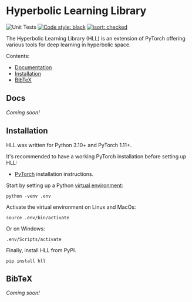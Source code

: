 # Hyperbolic Learning Library

![Unit Tests](https://github.com/maxvanspengler/hyperbolic_pytorch/workflows/Run%20Unit%20Tests/badge.svg)
[![Code style: black](https://img.shields.io/badge/code%20style-black-000000.svg)](https://github.com/psf/black)
[![isort: checked](https://img.shields.io/badge/isort-checked-yellow)](https://github.com/PyCQA/isort)

The Hyperbolic Learning Library (HLL) is an extension of PyTorch offering various tools for deep learning in hyperbolic space.

Contents:
* [Documentation](#documentation)
* [Installation](#installation)
* [BibTeX](#bibtex)


## Docs
_Coming soon!_


## Installation

HLL was written for Python 3.10+ and PyTorch 1.11+. 

It's recommended to have a
working PyTorch installation before setting up HLL:

* [PyTorch](https://pytorch.org/get-started/locally/) installation instructions.

Start by setting up a Python [virtual environment](https://docs.python.org/3/library/venv.html):

```
python -venv .env
```

Activate the virtual environment on Linux and MacOs:
```
source .env/bin/activate
```
Or on Windows:
```
.env/Scripts/activate
```

Finally, install HLL from PyPI.

```
pip install hll
```

## BibTeX
_Coming soon!_